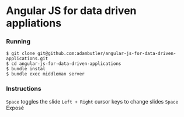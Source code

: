 # Angular JS for data driven appliations

### Running

    $ git clone git@github.com:adambutler/angular-js-for-data-driven-applications.git
    $ cd angular-js-for-data-driven-applications
    $ bundle instal
    $ bundle exec middleman server

### Instructions

`Space` toggles the slide
`Left + Right` cursor keys to change slides
`Space` Exposé
